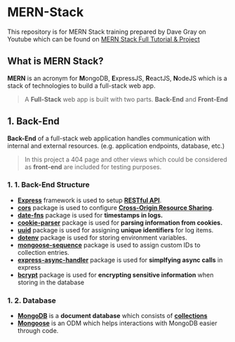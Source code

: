 # **MERN-Stack**

This repository is for MERN Stack training prepared by Dave Gray on Youtube which can be found on [MERN Stack Full Tutorial & Project](https://www.youtube.com/watch?v=CvCiNeLnZ00)

## **What is MERN Stack?**

**MERN** is an acronym for **M**ongoDB, **E**xpressJS, **R**eactJS, **N**odeJS which is a stack of technologies to build a full-stack web app.

> A **Full-Stack** web app is built with two parts. **Back-End** and **Front-End**

## **1. Back-End**

**Back-End** of a full-stack web application handles communication with internal and external resources. (e.g. application endpoints, database, etc.)

> In this project a 404 page and other views which could be considered as **front-end** are included for testing purposes.

### **1. 1. Back-End Structure**

- [**Express**](https://expressjs.com/) framework is used to setup [**RESTful API**](https://restfulapi.net/).
- [**cors**](https://www.npmjs.com/package/cors) package is used to configure [**Cross-Origin Resource Sharing**](https://developer.mozilla.org/en-US/docs/Web/HTTP/CORS).
- [**date-fns**](https://www.npmjs.com/package/date-fns) package is used for **timestamps in logs.**
- [**cookie-parser**](https://www.npmjs.com/package/cookie-parser) package is used for **parsing information from cookies.**
- [**uuid**](https://www.npmjs.com/package/uuid) package is used for assigning **unique identifiers** for log items.
- [**dotenv**](https://www.npmjs.com/package/dotenv) package is used for storing environment variables.
- [**mongoose-sequence**](https://www.npmjs.com/package/mongoose-sequence) package is used to assign custom IDs to collection entries.
- [**express-async-handler**]() package is used for **simplfying async calls** in express
- [**bcrypt**]() package is used for **encrypting sensitive information** when storing in the database

### **1. 2. Database**

- [**MongoDB**](https://www.mongodb.com/) is a **document database** which consists of [**collections**](https://www.mongodb.com/docs/manual/core/databases-and-collections/#collections)
- [**Mongoose**](https://mongoosejs.com/) is an ODM which helps interactions with MongoDB easier through code.
